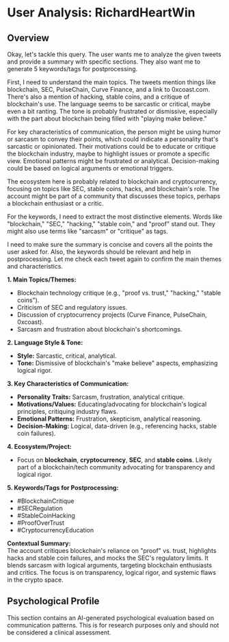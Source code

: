 # User Analysis: RichardHeartWin

## Overview

<think>
Okay, let's tackle this query. The user wants me to analyze the given tweets and provide a summary with specific sections. They also want me to generate 5 keywords/tags for postprocessing. 

First, I need to understand the main topics. The tweets mention things like blockchain, SEC, PulseChain, Curve Finance, and a link to 0xcoast.com. There's also a mention of hacking, stable coins, and a critique of blockchain's use. The language seems to be sarcastic or critical, maybe even a bit ranting. The tone is probably frustrated or dismissive, especially with the part about blockchain being filled with "playing make believe."

For key characteristics of communication, the person might be using humor or sarcasm to convey their points, which could indicate a personality that's sarcastic or opinionated. Their motivations could be to educate or critique the blockchain industry, maybe to highlight issues or promote a specific view. Emotional patterns might be frustrated or analytical. Decision-making could be based on logical arguments or emotional triggers.

The ecosystem here is probably related to blockchain and cryptocurrency, focusing on topics like SEC, stable coins, hacks, and blockchain's role. The account might be part of a community that discusses these topics, perhaps a blockchain enthusiast or a critic.

For the keywords, I need to extract the most distinctive elements. Words like "blockchain," "SEC," "hacking," "stable coin," and "proof" stand out. They might also use terms like "sarcasm" or "critique" as tags. 

I need to make sure the summary is concise and covers all the points the user asked for. Also, the keywords should be relevant and help in postprocessing. Let me check each tweet again to confirm the main themes and characteristics.
</think>

**1. Main Topics/Themes:**  
- Blockchain technology critique (e.g., "proof vs. trust," "hacking," "stable coins").  
- Criticism of SEC and regulatory issues.  
- Discussion of cryptocurrency projects (Curve Finance, PulseChain, 0xcoast).  
- Sarcasm and frustration about blockchain's shortcomings.  

**2. Language Style & Tone:**  
- **Style:** Sarcastic, critical, analytical.  
- **Tone:** Dismissive of blockchain's "make believe" aspects, emphasizing logical rigor.  

**3. Key Characteristics of Communication:**  
- **Personality Traits:** Sarcasm, frustration, analytical critique.  
- **Motivations/Values:** Educating/advocating for blockchain's logical principles, critiquing industry flaws.  
- **Emotional Patterns:** Frustration, skepticism, analytical reasoning.  
- **Decision-Making:** Logical, data-driven (e.g., referencing hacks, stable coin failures).  

**4. Ecosystem/Project:**  
- Focus on **blockchain**, **cryptocurrency**, **SEC**, and **stable coins**. Likely part of a blockchain/tech community advocating for transparency and logical rigor.  

**5. Keywords/Tags for Postprocessing:**  
- #BlockchainCritique  
- #SECRegulation  
- #StableCoinHacking  
- #ProofOverTrust  
- #CryptocurrencyEducation  

**Contextual Summary:**  
The account critiques blockchain's reliance on "proof" vs. trust, highlights hacks and stable coin failures, and mocks the SEC's regulatory limits. It blends sarcasm with logical arguments, targeting blockchain enthusiasts and critics. The focus is on transparency, logical rigor, and systemic flaws in the crypto space.

## Psychological Profile

This section contains an AI-generated psychological evaluation based on communication patterns. This is for research purposes only and should not be considered a clinical assessment.